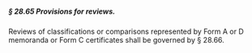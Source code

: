 ##### § 28.65 Provisions for reviews. #####

Reviews of classifications or comparisons represented by Form A or D memoranda or Form C certificates shall be governed by § 28.66.